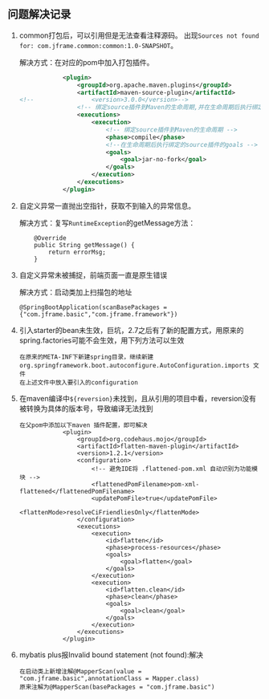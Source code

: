 ## 问题解决记录

1. common打包后，可以引用但是无法查看注释源码。 出现`Sources not found for: com.jframe.common:common:1.0-SNAPSHOT`。

   解决方式：在对应的pom中加入打包插件。

   ```xml
               <plugin>
                   <groupId>org.apache.maven.plugins</groupId>
                   <artifactId>maven-source-plugin</artifactId>
   <!--                <version>3.0.0</version>-->
                   <!-- 绑定source插件到Maven的生命周期,并在生命周期后执行绑定的source的goal -->
                   <executions>
                       <execution>
                           <!-- 绑定source插件到Maven的生命周期 -->
                           <phase>compile</phase>
                           <!--在生命周期后执行绑定的source插件的goals -->
                           <goals>
                               <goal>jar-no-fork</goal>
                           </goals>
                       </execution>
                   </executions>
               </plugin>
   ```

2. 自定义异常一直抛出空指针，获取不到输入的异常信息。

   解决方式：复写`RuntimeException`的getMessage方法：

   ```
       @Override
       public String getMessage() {
           return errorMsg;
       }
   ```

3. 自定义异常未被捕捉，前端页面一直是原生错误

   解决方式：启动类加上扫描包的地址

   ```
   @SpringBootApplication(scanBasePackages = {"com.jframe.basic","com.jframe.framework"})
   ```

4. 引入starter的bean未生效，巨坑，2.7之后有了新的配置方式，用原来的spring.factories可能不会生效，用下列方法可以生效

   ```
   在原来的META-INF下新建spring目录，继续新建org.springframework.boot.autoconfigure.AutoConfiguration.imports 文件
   在上述文件中放入要引入的configuration
   ```

4. 在maven编译中`${reversion}`未找到，且从引用的项目中看，reversion没有被转换为具体的版本号，导致编译无法找到

   ```
   在父pom中添加以下maven 插件配置，即可解决
               <plugin>
                   <groupId>org.codehaus.mojo</groupId>
                   <artifactId>flatten-maven-plugin</artifactId>
                   <version>1.2.1</version>
                   <configuration>
                       <!-- 避免IDE将 .flattened-pom.xml 自动识别为功能模块 -->
                       <flattenedPomFilename>pom-xml-flattened</flattenedPomFilename>
                       <updatePomFile>true</updatePomFile>
                       <flattenMode>resolveCiFriendliesOnly</flattenMode>
                   </configuration>
                   <executions>
                       <execution>
                           <id>flatten</id>
                           <phase>process-resources</phase>
                           <goals>
                               <goal>flatten</goal>
                           </goals>
                       </execution>
                       <execution>
                           <id>flatten.clean</id>
                           <phase>clean</phase>
                           <goals>
                               <goal>clean</goal>
                           </goals>
                       </execution>
                   </executions>
               </plugin>
   ```
   
6. mybatis plus报Invalid bound statement (not found):解决

   ```
   在启动类上新增注解@MapperScan(value = "com.jframe.basic",annotationClass = Mapper.class)
   原来注解为@MapperScan(basePackages = "com.jframe.basic")
   ```

   
